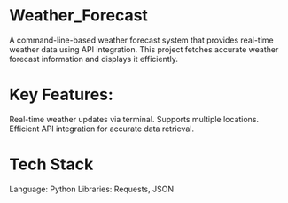 # Weather_Forecast
A command-line-based weather forecast system that provides real-time weather data using API integration. This project fetches accurate weather forecast information and displays it efficiently.

# Key Features:
Real-time weather updates via terminal.
Supports multiple locations.
Efficient API integration for accurate data retrieval.

# Tech Stack
Language: Python
Libraries: Requests, JSON
